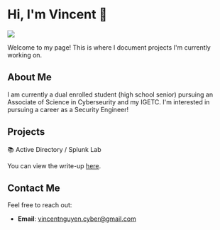 # Hi, I'm Vincent 👋
<a href="https://www.linkedin.com/in/vincent-nguyen-97961924b/"><img src="https://img.shields.io/badge/-LinkedIn-0072b1?&style=for-the-badge&logo=linkedin&logoColor=white" /></a>

Welcome to my page! This is where I document projects I'm currently working on.

## About Me

I am currently a dual enrolled student (high school senior) pursuing an Associate of Science in Cyberseurity and my IGETC. I'm interested in pursuing a career as a Security Engineer!

## Projects

📚 Active Directory / Splunk Lab

You can view the write-up [here](https://github.com/vincentt-cmd/Active-Directory-Splunk-Lab).

## Contact Me

Feel free to reach out:

- **Email**: [vincentnguyen.cyber@gmail.com](mailto:vincentnguyen.cyber@gmail.com)
